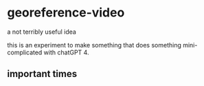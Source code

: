 # georeference-video
a not terribly useful idea

this is an experiment to make something that does something mini-complicated with chatGPT 4.

## important times

